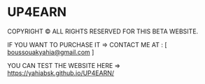# UP4EARN

COPYRIGHT © ALL RIGHTS RESERVED FOR THIS BETA WEBSITE.

IF YOU WANT TO PURCHASE IT => CONTACT ME AT : [ boussouakyahia@gmail.com ]

YOU CAN TEST THE WEBSITE HERE => https://yahiabsk.github.io/UP4EARN/
